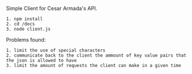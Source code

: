 Simple Client for Cesar Armada's API.

    1. npm install
    2. cd /docs
    3. node client.js

Problems found:

    1. limit the use of special characters
    2. communicate back to the client the ammount of key value pairs that the json is allowed to have
    3. limit the amount of requests the client can make in a given time
